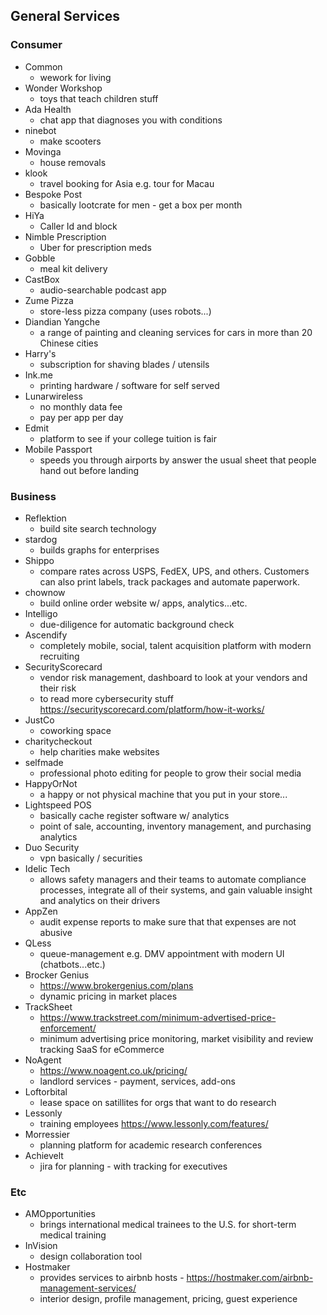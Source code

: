 ## General Services

### Consumer
* Common
	* wework for living
* Wonder Workshop
	* toys that teach children stuff
* Ada Health
	* chat app that diagnoses you with conditions 
* ninebot
	* make scooters
* Movinga
	* house removals
* klook
	* travel booking for Asia e.g. tour for Macau
* Bespoke Post
	* basically lootcrate for men - get a box per month
* HiYa
	* Caller Id and block
* Nimble Prescription
	* Uber for prescription meds
* Gobble
	* meal kit delivery
* CastBox
	* audio-searchable podcast app
* Zume Pizza
	* store-less pizza company (uses robots...)
* Diandian Yangche
	* a range of painting and cleaning services for cars in more than 20 Chinese cities 
* Harry's 
	* subscription for shaving blades / utensils
* Ink.me
	* printing hardware / software for self served
* Lunarwireless
	* no monthly data fee
	* pay per app per day
* Edmit
	* platform to see if your college tuition is fair
* Mobile Passport
	* speeds you through airports by answer the usual sheet that people hand out before landing

### Business
* Reflektion 
	* build site search technology
* stardog
	* builds graphs for enterprises
* Shippo
	* compare rates across USPS, FedEX, UPS, and others. Customers can also print labels, track packages and automate paperwork.
* chownow
	* build online order website w/ apps, analytics...etc. 
* Intelligo
	* due-diligence for automatic background check
* Ascendify
	* completely mobile, social, talent acquisition platform with modern recruiting
* SecurityScorecard
	* vendor risk management, dashboard to look at your vendors and their risk
	* to read more cybersecurity stuff https://securityscorecard.com/platform/how-it-works/
* JustCo
	* coworking space
* charitycheckout
	* help charities make websites 
* selfmade
	* professional photo editing for people to grow their social media
* HappyOrNot
	* a happy or not physical machine that you put in your store...
* Lightspeed POS 
	* basically cache register software w/ analytics
	* point of sale, accounting, inventory management, and purchasing analytics
* Duo Security
	* vpn basically / securities
* Idelic Tech
	* allows safety managers and their teams to automate compliance processes, integrate all of their systems, and gain valuable insight and analytics on their drivers
* AppZen
	* audit expense reports to make sure that that expenses are not abusive
* QLess
	* queue-management e.g. DMV appointment with modern UI (chatbots...etc.)
* Brocker Genius
	* https://www.brokergenius.com/plans
	* dynamic pricing in market places
* TrackSheet
	* https://www.trackstreet.com/minimum-advertised-price-enforcement/
	* minimum advertising price monitoring, market visibility and review tracking SaaS for eCommerce
* NoAgent
	* https://www.noagent.co.uk/pricing/
	* landlord services - payment, services, add-ons
* Loftorbital
	* lease space on satillites for orgs that want to do research
* Lessonly
	* training employees https://www.lessonly.com/features/
* Morressier
	* planning platform for academic research conferences
* Achievelt
	* jira for planning - with tracking for executives 

### Etc
* AMOpportunities
	* brings international medical trainees to the U.S. for short-term medical training
* InVision
	* design collaboration tool 
* Hostmaker
	* provides services to airbnb hosts - https://hostmaker.com/airbnb-management-services/
	* interior design, profile management, pricing, guest experience
